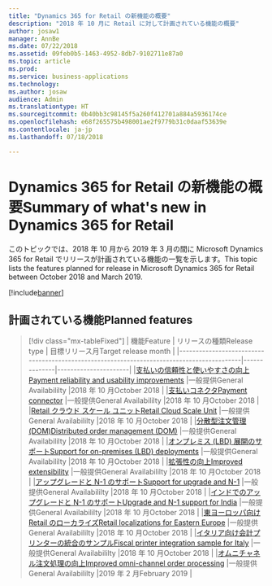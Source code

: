 ```yaml
---
title: "Dynamics 365 for Retail の新機能の概要"
description: "2018 年 10 月に Retail に対して計画されている機能の概要"
author: josaw1
manager: AnnBe
ms.date: 07/22/2018
ms.assetid: 09feb0b5-1463-4952-8db7-9102711e87a0
ms.topic: article
ms.prod: 
ms.service: business-applications
ms.technology: 
ms.author: josaw
audience: Admin
ms.translationtype: HT
ms.sourcegitcommit: 0b40bb3c98145f5a260f412701a884a5936174ce
ms.openlocfilehash: e68f265575b498001ae2f9779b31c0daaf53639e
ms.contentlocale: ja-jp
ms.lasthandoff: 07/18/2018

---
```

# <a name="summary-of-whats-new-in-dynamics-365-for-retail"></a><span data-ttu-id="83acd-103">Dynamics 365 for Retail の新機能の概要</span><span class="sxs-lookup"><span data-stu-id="83acd-103">Summary of what's new in Dynamics 365 for Retail</span></span>

<span data-ttu-id="83acd-104">このトピックでは、2018 年 10 月から 2019 年 3 月の間に Microsoft Dynamics 365 for Retail でリリースが計画されている機能の一覧を示します。</span><span class="sxs-lookup"><span data-stu-id="83acd-104">This topic lists the features planned for release in Microsoft Dynamics 365 for Retail between October 2018 and March 2019.</span></span> 


[!include[banner](../../includes/banner.md)]

## <a name="planned-features"></a><span data-ttu-id="83acd-105">計画されている機能</span><span class="sxs-lookup"><span data-stu-id="83acd-105">Planned features</span></span>

> [!div class="mx-tableFixed"]
> | <span data-ttu-id="83acd-106">機能</span><span class="sxs-lookup"><span data-stu-id="83acd-106">Feature</span></span>                                                                                   | <span data-ttu-id="83acd-107">リリースの種類</span><span class="sxs-lookup"><span data-stu-id="83acd-107">Release type</span></span> | <span data-ttu-id="83acd-108">目標リリース月</span><span class="sxs-lookup"><span data-stu-id="83acd-108">Target release month</span></span> |
> |-------------------------------------------------------------------------------------------|--------------|----------------------|
> |[<span data-ttu-id="83acd-109">支払いの信頼性と使いやすさの向上</span><span class="sxs-lookup"><span data-stu-id="83acd-109">Payment reliability and usability improvements</span></span>](payment-processing.md)                    |<span data-ttu-id="83acd-110">一般提供</span><span class="sxs-lookup"><span data-stu-id="83acd-110">General Availabililty</span></span>            |<span data-ttu-id="83acd-111">2018 年 10 月</span><span class="sxs-lookup"><span data-stu-id="83acd-111">October 2018</span></span>          |
> |[<span data-ttu-id="83acd-112">支払いコネクタ</span><span class="sxs-lookup"><span data-stu-id="83acd-112">Payment connector</span></span>](payment-connector.md)                                        |<span data-ttu-id="83acd-113">一般提供</span><span class="sxs-lookup"><span data-stu-id="83acd-113">General Availabililty</span></span>            |<span data-ttu-id="83acd-114">2018 年 10 月</span><span class="sxs-lookup"><span data-stu-id="83acd-114">October 2018</span></span>          |
> |[<span data-ttu-id="83acd-115">Retail クラウド スケール ユニット</span><span class="sxs-lookup"><span data-stu-id="83acd-115">Retail Cloud Scale Unit</span></span>](retail-cloud-scale-unit.md)                                      |<span data-ttu-id="83acd-116">一般提供</span><span class="sxs-lookup"><span data-stu-id="83acd-116">General Availabililty</span></span>           |<span data-ttu-id="83acd-117">2018 年 10 月</span><span class="sxs-lookup"><span data-stu-id="83acd-117">October 2018</span></span>          |
> |[<span data-ttu-id="83acd-118">分散型注文管理 (DOM)</span><span class="sxs-lookup"><span data-stu-id="83acd-118">Distributed order management (DOM)</span></span>](distributed-order-management.md)                      |<span data-ttu-id="83acd-119">一般提供</span><span class="sxs-lookup"><span data-stu-id="83acd-119">General Availabililty</span></span>            |<span data-ttu-id="83acd-120">2018 年 10 月</span><span class="sxs-lookup"><span data-stu-id="83acd-120">October 2018</span></span>          |
> |[<span data-ttu-id="83acd-121">オンプレミス (LBD) 展開のサポート</span><span class="sxs-lookup"><span data-stu-id="83acd-121">Support for on-premises (LBD) deployments</span></span>](support-premises-local-business-data-deployments.md)       |<span data-ttu-id="83acd-122">一般提供</span><span class="sxs-lookup"><span data-stu-id="83acd-122">General Availabililty</span></span>            |<span data-ttu-id="83acd-123">2018 年 10 月</span><span class="sxs-lookup"><span data-stu-id="83acd-123">October 2018</span></span>          |
> |[<span data-ttu-id="83acd-124">拡張性の向上</span><span class="sxs-lookup"><span data-stu-id="83acd-124">Improved extensibility</span></span>](improved-extensibility.md)                                        |<span data-ttu-id="83acd-125">一般提供</span><span class="sxs-lookup"><span data-stu-id="83acd-125">General Availabililty</span></span>           |<span data-ttu-id="83acd-126">2018 年 10 月</span><span class="sxs-lookup"><span data-stu-id="83acd-126">October 2018</span></span>          |
> |[<span data-ttu-id="83acd-127">アップグレードと N-1 のサポート</span><span class="sxs-lookup"><span data-stu-id="83acd-127">Support for upgrade and N-1</span></span>](support-upgrade-n-1-ax2012.md)                               |<span data-ttu-id="83acd-128">一般提供</span><span class="sxs-lookup"><span data-stu-id="83acd-128">General Availabililty</span></span>            |<span data-ttu-id="83acd-129">2018 年 10 月</span><span class="sxs-lookup"><span data-stu-id="83acd-129">October 2018</span></span>          |
> |[<span data-ttu-id="83acd-130">インドでのアップグレードと N-1 のサポート</span><span class="sxs-lookup"><span data-stu-id="83acd-130">Upgrade and N-1 support for India</span></span>](retail-upgrade-n-1-india.md)                           |<span data-ttu-id="83acd-131">一般提供</span><span class="sxs-lookup"><span data-stu-id="83acd-131">General Availabililty</span></span>           |<span data-ttu-id="83acd-132">2018 年 10 月</span><span class="sxs-lookup"><span data-stu-id="83acd-132">October 2018</span></span>          |
> |[<span data-ttu-id="83acd-133">東ヨーロッパ向け Retail のローカライズ</span><span class="sxs-lookup"><span data-stu-id="83acd-133">Retail localizations for Eastern Europe</span></span>](retail-localization-eastern-europe.md)            |<span data-ttu-id="83acd-134">一般提供</span><span class="sxs-lookup"><span data-stu-id="83acd-134">General Availabililty</span></span>         |<span data-ttu-id="83acd-135">2018 年 10 月</span><span class="sxs-lookup"><span data-stu-id="83acd-135">October 2018</span></span>          |
> |[<span data-ttu-id="83acd-136">イタリア向け会計プリンターの統合のサンプル</span><span class="sxs-lookup"><span data-stu-id="83acd-136">Fiscal printer integration sample for Italy</span></span>](fiscal-printer-integration-sample-italy.md)  |<span data-ttu-id="83acd-137">一般提供</span><span class="sxs-lookup"><span data-stu-id="83acd-137">General Availabililty</span></span>         |<span data-ttu-id="83acd-138">2018 年 10 月</span><span class="sxs-lookup"><span data-stu-id="83acd-138">October 2018</span></span>          |
> |[<span data-ttu-id="83acd-139">オムニチャネル注文処理の向上</span><span class="sxs-lookup"><span data-stu-id="83acd-139">Improved omni-channel order processing</span></span>](improved-omni-channel-order-processing.md)        |<span data-ttu-id="83acd-140">一般提供</span><span class="sxs-lookup"><span data-stu-id="83acd-140">General Availabililty</span></span>         |<span data-ttu-id="83acd-141">2019 年 2 月</span><span class="sxs-lookup"><span data-stu-id="83acd-141">February 2019</span></span>         |


